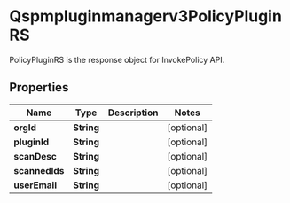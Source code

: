 

# Qspmpluginmanagerv3PolicyPluginRS

PolicyPluginRS is the response object for InvokePolicy API.

## Properties

| Name | Type | Description | Notes |
|------------ | ------------- | ------------- | -------------|
|**orgId** | **String** |  |  [optional] |
|**pluginId** | **String** |  |  [optional] |
|**scanDesc** | **String** |  |  [optional] |
|**scannedIds** | **String** |  |  [optional] |
|**userEmail** | **String** |  |  [optional] |



